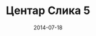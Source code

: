 ---
layout: default
modal-id: 23
date: 2014-07-18
img: centar/DSC_0244.jpg
alt: image-alt
store: Centar
title: Центар Слика 5
description: Intro LINQ is query language for C and VB introduced in .NET 3.5 and VS 2008. LINQ simplifies querying by offering one unified language to query different types of data sources. In order to use LINQ to query data source we need LINQ provider. Many providers are posted here and there is option to create our own providers, so basically you can query everything with the right provider. This means that a single query can be used to query data from DB, XML, lists etc.. Query SyntaxLINQ queries can be written in two basic ways.

---